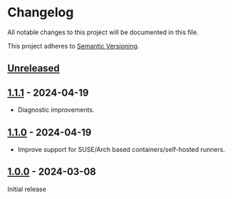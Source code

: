 # Changelog

All notable changes to this project will be documented in this file.

This project adheres to [Semantic Versioning](https://semver.org).

<!--
Note: In this file, do not use the hard wrap in the middle of a sentence for compatibility with GitHub comment style markdown rendering.
-->

## [Unreleased]

## [1.1.1] - 2024-04-19

- Diagnostic improvements.

## [1.1.0] - 2024-04-19

- Improve support for SUSE/Arch based containers/self-hosted runners.

## [1.0.0] - 2024-03-08

Initial release

[Unreleased]: https://github.com/taiki-e/checkout-action/compare/v1.1.1...HEAD
[1.1.1]: https://github.com/taiki-e/checkout-action/compare/v1.1.0...v1.1.1
[1.1.0]: https://github.com/taiki-e/checkout-action/compare/v1.0.0...v1.1.0
[1.0.0]: https://github.com/taiki-e/checkout-action/releases/tag/v1.0.0
